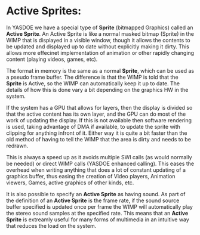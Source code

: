 # Active Sprites:

In YASDOE we have a special type of **Sprite** (bitmapped Graphics) called an **Active Sprite**.  An Active Sprite is like a normal masked bitmap (Sprite) in the WIMP that is displayed in a visible window, though it allows the contents to be updated and displayed up to date without explicitly making it dirty.  This allows more effecinet implementation of animation or other rapidly changing content (playing videos, games, etc).

The format in memory is the same as a normal **Sprite**, which can be used as a pseudo frame buffer.  The difference is that the WIMP is told that the **Sprite** is Active, so the WIMP can automatically keep it up to date.   The details of how this is done vary a bit depending on the graphics HW in the system.

If the system has a GPU that allows for layers, then the display is divided so that the active content has its own layer, and the GPU can do most of the work of updating the display.   If this is not available then software rendering is used, taking advantage of DMA if available, to update the sprite with clipping for anything infront of it.  Either way it is quite a bit faster than the old method of having to tell the WIMP that the area is dirty and needs to be redrawn.

This is always a speed up as it avoids multiple SWI calls (as would normally be needed) or direct WIMP calls (YASDOE enhanced calling).  This eases the overhead when writing anything that does a lot of constant updating of a graphics buffer, thus easing the creation of Video players, Animation viewers, Games, active graphics of other kinds, etc.

It is also possible to specify an **Active Sprite** as having sound.  As part of the definition of an **Active Sprite** is the frame rate, if the sound source buffer specified is updated once per frame the WIMP will automatically play the stereo sound samples at the specified rate.  This means that an **Active Sprite** is extreamly useful for many forms of multimedia in an intuitive way that reduces the load on the system.
